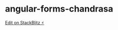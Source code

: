 # angular-forms-chandrasa

[Edit on StackBlitz ⚡️](https://stackblitz.com/edit/angular-forms-chandrasa-ba55vp)
